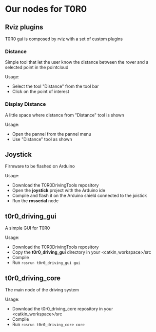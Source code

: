 # Our nodes for T0R0

## Rviz plugins
T0R0 gui is composed by rviz with a set of custom plugins

### Distance
Simple tool that let the user know the distance between the rover and a selected point in the pointcloud

Usage:
- Select the tool "Distance" from the tool bar
- Click on the point of interest

### Display Distance
A little space where distance from "Distance" tool is shown

Usage:
- Open the pannel from the pannel menu
- Use "Distance" tool as shown

## Joystick
Firmware to be flashed on Arduino

Usage:
- Download the T0R0DrivingTools repository
- Open the **joystick** project with the Arduino ide
- Compile and flash it on the Arduino shield connected to the joistick
- Run the **rosserial** node

## t0r0_driving_gui
A simple GUI for T0R0

Usage:
- Download the T0R0DrivingTools repository
- Copy the **t0r0_driving_gui** directory in your <catkin_workspace>/src
- Compile
- Run ```rosrun t0r0_driving_gui gui```

## t0r0_driving_core
The main node of the driving system

Usage:
- Download the t0r0_driving_core repository in your <catkin_workspace>/src
- Compile
- Run ```rosrun t0r0_driving_core core```
